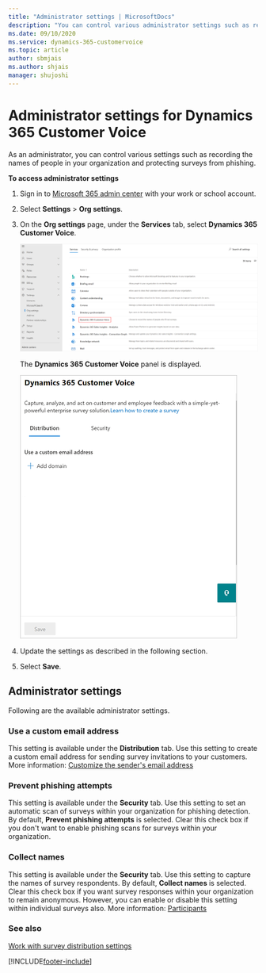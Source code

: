 ```yaml
---
title: "Administrator settings | MicrosoftDocs"
description: "You can control various administrator settings such as recording the names of people in your organization and protecting surveys from phishing."
ms.date: 09/10/2020
ms.service: dynamics-365-customervoice
ms.topic: article
author: sbmjais
ms.author: shjais
manager: shujoshi
---
```


# Administrator settings for Dynamics 365 Customer Voice

As an administrator, you can control various settings such as recording the names of people in your organization and protecting surveys from phishing.

**To access administrator settings**

1. Sign in to [Microsoft 365 admin center](https://admin.microsoft.com/) with your work or school account.

2. Select **Settings** > **Org settings**.

3. On the **Org settings** page, under the **Services** tab, select **Dynamics 365 Customer Voice**.

    ![Select Dynamics 365 Customer Voice on the Services tab](media/select-customer-voice.png "Select Dynamics 365 Customer Voice on the Services tab") 

   The **Dynamics 365 Customer Voice** panel is displayed.

    ![Dynamics 365 Customer Voice settings panel](media/customer-voice-admin-settings.png "Dynamics 365 Customer Voice settings panel")

4. Update the settings as described in the following section.

5. Select **Save**.

## Administrator settings

Following are the available administrator settings.

### Use a custom email address

This setting is available under the **Distribution** tab. Use this setting to create a custom email address for sending survey invitations to your customers. More information: [Customize the sender's email address](customize-sender-email.md)

### Prevent phishing attempts

This setting is available under the **Security** tab. Use this setting to set an automatic scan of surveys within your organization for phishing detection. By default, **Prevent phishing attempts** is selected. Clear this check box if you don't want to enable phishing scans for surveys within your organization.

### Collect names

This setting is available under the **Security** tab. Use this setting to capture the names of survey respondents. By default, **Collect names** is selected. Clear this check box if you want survey responses within your organization to remain anonymous. However, you can enable or disable this setting within individual surveys also. More information: [Participants](distribution-settings.md#participants)


### See also

[Work with survey distribution settings](distribution-settings.md)

[!INCLUDE[footer-include](includes/footer-banner.md)]
